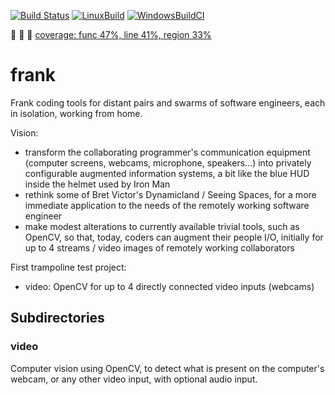 [![Build Status](https://travis-ci.com/fgenolini/frank.svg?branch=master)](https://travis-ci.com/fgenolini/frank) [![LinuxBuild](https://github.com/fgenolini/frank/workflows/LinuxBuild/badge.svg?branch=master)](https://github.com/fgenolini/frank/actions?query=workflow%3ALinuxBuild) [![WindowsBuildCI](https://github.com/fgenolini/frank/workflows/WindowsBuildCI/badge.svg?branch=master)](https://github.com/fgenolini/frank/actions?query=workflow%3AWindowsBuildCI)

:see_no_evil: :hear_no_evil: :speak_no_evil:
[coverage: func 47%, line 41%, region 33%](coverage.md)

# frank
Frank coding tools for distant pairs and swarms of software engineers, each in isolation, working from home.

Vision:
- transform the collaborating programmer's communication equipment (computer screens, webcams, microphone, speakers...)
into privately configurable augmented information systems, a bit like the blue HUD inside the helmet used by Iron Man
- rethink some of Bret Victor's Dynamicland / Seeing Spaces,
for a more immediate application to the needs of the remotely working software engineer
- make modest alterations to currently available trivial tools,
such as OpenCV, so that, today, coders can augment their people I/O,
initially for up to 4 streams / video images of remotely working collaborators

First trampoline test project:
- video: OpenCV for up to 4 directly connected video inputs (webcams)

## Subdirectories
### video
Computer vision using OpenCV, to detect what is present on the computer's webcam, or any other video input, with optional audio input.
